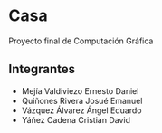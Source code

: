 # Casa
Proyecto final de Computación Gráfica

## Integrantes
* Mejía Valdiviezo Ernesto Daniel
* Quiñones Rivera Josué Emanuel
* Vázquez Álvarez Ángel Eduardo
* Yáñez Cadena Cristian David
